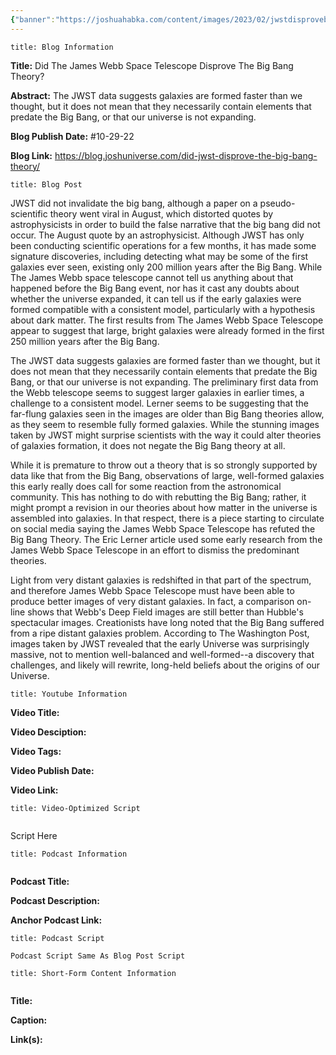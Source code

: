 ```yaml
---
{"banner":"https://joshuahabka.com/content/images/2023/02/jwstdisprovebigbangtheoryheader--1-.webp","banner_x":0.5,"dg-publish":true,"permalink":"/blog/did-the-james-webb-space-telescope-disprove-the-big-bang-theory/","dgPassFrontmatter":true,"noteIcon":"","created":"","updated":""}
---
```


```ad-info
title: Blog Information
```

**Title:** Did The James Webb Space Telescope Disprove The Big Bang Theory?

**Abstract:** The JWST data suggests galaxies are formed faster than we thought, but it does not mean that they necessarily contain elements that predate the Big Bang, or that our universe is not expanding.

**Blog Publish Date:** #10-29-22

**Blog Link:** https://blog.joshuniverse.com/did-jwst-disprove-the-big-bang-theory/

```ad-abstract
title: Blog Post
```

JWST did not invalidate the big bang, although a paper on a pseudo-scientific theory went viral in August, which distorted quotes by astrophysicists in order to build the false narrative that the big bang did not occur. The August quote by an astrophysicist. Although JWST has only been conducting scientific operations for a few months, it has made some signature discoveries, including detecting what may be some of the first galaxies ever seen, existing only 200 million years after the Big Bang. While The James Webb space telescope cannot tell us anything about that happened before the Big Bang event, nor has it cast any doubts about whether the universe expanded, it can tell us if the early galaxies were formed compatible with a consistent model, particularly with a hypothesis about dark matter. The first results from The James Webb Space Telescope appear to suggest that large, bright galaxies were already formed in the first 250 million years after the Big Bang.

The JWST data suggests galaxies are formed faster than we thought, but it does not mean that they necessarily contain elements that predate the Big Bang, or that our universe is not expanding. The preliminary first data from the Webb telescope seems to suggest larger galaxies in earlier times, a challenge to a consistent model. Lerner seems to be suggesting that the far-flung galaxies seen in the images are older than Big Bang theories allow, as they seem to resemble fully formed galaxies. While the stunning images taken by JWST might surprise scientists with the way it could alter theories of galaxies formation, it does not negate the Big Bang theory at all.

While it is premature to throw out a theory that is so strongly supported by data like that from the Big Bang, observations of large, well-formed galaxies this early really does call for some reaction from the astronomical community. This has nothing to do with rebutting the Big Bang; rather, it might prompt a revision in our theories about how matter in the universe is assembled into galaxies. In that respect, there is a piece starting to circulate on social media saying the James Webb Space Telescope has refuted the Big Bang Theory. The Eric Lerner article used some early research from the James Webb Space Telescope in an effort to dismiss the predominant theories.

Light from very distant galaxies is redshifted in that part of the spectrum, and therefore James Webb Space Telescope must have been able to produce better images of very distant galaxies. In fact, a comparison on-line shows that Webb's Deep Field images are still better than Hubble's spectacular images. Creationists have long noted that the Big Bang suffered from a ripe distant galaxies problem. According to The Washington Post, images taken by JWST revealed that the early Universe was surprisingly massive, not to mention well-balanced and well-formed--a discovery that challenges, and likely will rewrite, long-held beliefs about the origins of our Universe.

```ad-info
title: Youtube Information
```

**Video Title:**

**Video Desciption:**

**Video Tags:**

**Video Publish Date:**

**Video Link:**

```ad-abstract
title: Video-Optimized Script


```

Script Here

```ad-info
title: Podcast Information


```

**Podcast Title:**

**Podcast Description:**

**Anchor Podcast Link:**

```ad-info
title: Podcast Script

Podcast Script Same As Blog Post Script

```


```ad-info
title: Short-Form Content Information


```

**Title:**

**Caption:**

**Link(s):**

